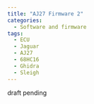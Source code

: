 ```yaml
---
title: "AJ27 Firmware 2"
categories:
  - Software and firmware
tags:
  - ECU
  - Jaguar
  - AJ27
  - 68HC16
  - Ghidra
  - Sleigh
---
```

draft pending

